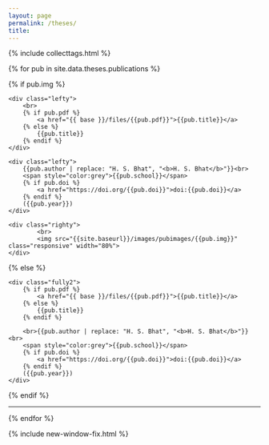 ```yaml
---
layout: page
permalink: /theses/
title: 
---
```

{% include collecttags.html %}

{% for pub in site.data.theses.publications %}
<div class="group">

{% if pub.img %}

	<div class="lefty">
	    <br>
		{% if pub.pdf %}
			<a href="{{ base }}/files/{{pub.pdf}}">{{pub.title}}</a>
		{% else %} 
			{{pub.title}} 
		{% endif %}
	</div>
	
	<div class="lefty">	
		{{pub.author | replace: "H. S. Bhat", "<b>H. S. Bhat</b>"}}<br>
		<span style="color:grey">{{pub.school}}</span>
		{% if pub.doi %}
			<a href="https://doi.org/{{pub.doi}}">doi:{{pub.doi}}</a>
		{% endif %}
		({{pub.year}}) 
    </div>
    
	<div class="righty">
			<br>
			<img src="{{site.baseurl}}/images/pubimages/{{pub.img}}" class="responsive" width="80%">
	</div>
	
{% else %}

	<div class="fully2">
		{% if pub.pdf %}
			<a href="{{ base }}/files/{{pub.pdf}}">{{pub.title}}</a>
		{% else %} 
			{{pub.title}} 
		{% endif %}
	
		<br>{{pub.author | replace: "H. S. Bhat", "<b>H. S. Bhat</b>"}}<br>
		<span style="color:grey">{{pub.school}}</span>
		{% if pub.doi %}
			<a href="https://doi.org/{{pub.doi}}">doi:{{pub.doi}}</a>
		{% endif %}
		({{pub.year}}) 
	</div>	
{% endif %}

</div>	
<hr style="width:100%;text-align:center;margin-left:0;">

{% endfor %}

{% include new-window-fix.html %}

<style>
.responsive {
width: 100%; 
height: 100%; 
object-fit: contain; 
max-width: 300px;
max-height: 150px;
float: left;
}
</style>

[LG]: http://www.geologie.ens.fr
[ENS]: http://www.ens.fr
[topics]: /topics/

